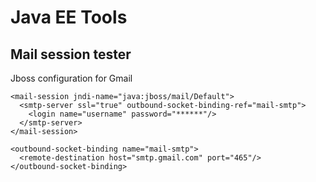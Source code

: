 Java EE Tools
============
Mail session tester
---
Jboss configuration for Gmail

    <mail-session jndi-name="java:jboss/mail/Default">
      <smtp-server ssl="true" outbound-socket-binding-ref="mail-smtp">
        <login name="username" password="******"/>
      </smtp-server>
    </mail-session>
    
    <outbound-socket-binding name="mail-smtp">
      <remote-destination host="smtp.gmail.com" port="465"/>
    </outbound-socket-binding>
